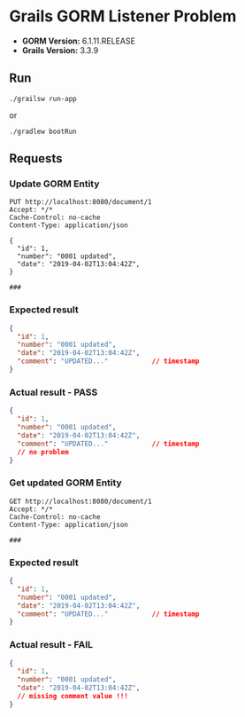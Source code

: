 # Grails GORM Listener Problem

- **GORM Version:** 6.1.11.RELEASE
- **Grails Version:** 3.3.9

## Run

    ./grailsw run-app
    
or

    ./gradlew bootRun

## Requests

### Update GORM Entity 

```
PUT http://localhost:8080/document/1
Accept: */*
Cache-Control: no-cache
Content-Type: application/json

{
  "id": 1,
  "number": "0001 updated",
  "date": "2019-04-02T13:04:42Z",
}

###
```
    
### Expected result

```json
{
  "id": 1,
  "number": "0001 updated",
  "date": "2019-04-02T13:04:42Z",
  "comment": "UPDATED..."           // timestamp
}

```

### Actual result - PASS

```json
{
  "id": 1,
  "number": "0001 updated",
  "date": "2019-04-02T13:04:42Z",
  "comment": "UPDATED..."           // timestamp
  // no problem
}

```

### Get updated GORM Entity 

```
GET http://localhost:8080/document/1
Accept: */*
Cache-Control: no-cache
Content-Type: application/json

###
```

### Expected result

```json
{
  "id": 1,
  "number": "0001 updated",
  "date": "2019-04-02T13:04:42Z",
  "comment": "UPDATED..."           // timestamp
}

```

### Actual result - FAIL

```json
{
  "id": 1,
  "number": "0001 updated",
  "date": "2019-04-02T13:04:42Z",
  // missing comment value !!!
}

```
